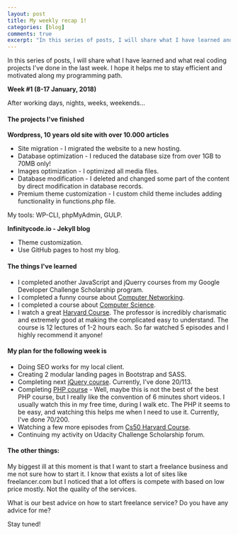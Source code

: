 ```yaml
---
layout: post
title: My weekly recap 1!
categories: [blog]
comments: true
excerpt: "In this series of posts, I will share what I have learned and what real coding projects I've done in the last week. I hope it helps me to stay efficient and motivated along my programming path."
---
```


In this series of posts, I will share what I have learned and what real coding projects I've done in the last week. I hope it helps me to stay efficient and motivated along my programming path.

__Week #1  (8-17 January, 2018)__

After working days, nights, weeks, weekends...

#### The projects I've finished

__Wordpress, 10 years old site with over 10.000 articles__

- Site migration -  I migrated the website to a new hosting.
- Database optimization - I reduced the database size from over 1GB to 70MB only!
- Images optimization - I optimized all media files.
- Database modification - I deleted and changed some part of the content by direct modification in database records.
- Premium theme customization - I custom child theme includes adding functionality in functions.php file.

My tools: WP-CLI, phpMyAdmin, GULP.

__Infinitycode.io - Jekyll blog__

- Theme customization.
- Use GitHub pages to host my blog.

#### The things I've learned

- I completed another JavaScript and jQuerry courses from my Google Developer Challenge Scholarship program.
- I completed a funny course about [Computer Networking](https://www.youtube.com/playlist?list=PL6gx4Cwl9DGBpuvPW0aHa7mKdn_k9SPKO).
- I completed a course about [Computer Science](https://www.youtube.com/playlist?list=PLME-KWdxI8dcaHSzzRsNuOLXtM2Ep_C7a).
- I watch a great [Harvard Course](https://www.youtube.com/watch?v=y62zj9ozPOM&list=PLhQjrBD2T3828ZVcVzEIhsHVgjANGZveu). The professor is incredibly charismatic and extremely good at making the complicated easy to understand. The course is 12 lectures of 1-2 hours each. So far watched 5 episodes and I highly recommend it anyone! 


#### My plan for the following week is

- Doing SEO works for my local client.
- Creating 2 modular landing pages in Bootstrap and SASS.
- Completing next [jQuery course](https://www.youtube.com/watch?v=a59kOE2Ma1Q&list=PL6n9fhu94yhVDV697uvHpavA3K_eWGQap). Currently, I've done 20/113.
- Completing [PHP course](https://www.youtube.com/playlist?list=PL442FA2C127377F07) - Well, maybe this is not the best of the best PHP course, but I really like the convention of 6 minutes short videos. I usually watch this in my free time, during I walk etc. The PHP it seems to be easy, and watching this helps me when I need to use it. Currently, I've done 70/200.
- Watching a few more episodes from [Cs50 Harvard Course](https://www.youtube.com/watch?v=y62zj9ozPOM&list=PLhQjrBD2T3828ZVcVzEIhsHVgjANGZveu).
- Continuing my activity on Udacity Challenge Scholarship forum.

#### The other things:


My biggest ill at this moment is that I want to start a freelance business and me not sure how to start it. I know that exists a lot of sites like freelancer.com but I noticed that a lot offers is compete with based on low price mostly. Not the quality of the services.

What is our best advice on how to start freelance service? Do you have any advice for me?

Stay tuned! 




